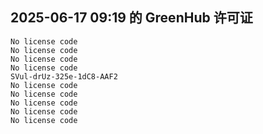 ## 2025-06-17 09:19 的 GreenHub 许可证
```
No license code
No license code
No license code
No license code
SVul-drUz-325e-1dC8-AAF2
No license code
No license code
No license code
No license code
No license code
```
